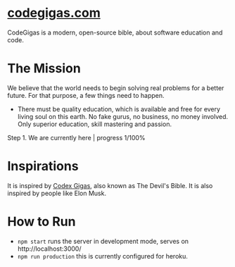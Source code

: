 # [codegigas.com](https://codegigas.com/)

CodeGigas is a modern, open-source bible, about software education and code.

# The Mission
We believe that the world needs to begin solving real problems for a better future. For that purpose, a few things need to happen.
* There must be quality education, which is available and free for every living soul on this earth. No fake gurus, no business, no money involved. Only superior education, skill mastering and passion. 

Step 1. We are currently here | progress 1/100%

# Inspirations
It is inspired by [Codex Gigas](https://en.wikipedia.org/wiki/Codex_Gigas), also known as The Devil's Bible.
It is also inspired by people like Elon Musk.

# How to Run
* `npm start` runs the server in development mode, serves on http://localhost:3000/
* `npm run production` this is currently configured for heroku.